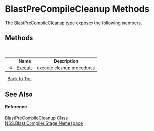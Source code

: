 # BlastPreCompileCleanup Methods
 

The <a href="fcbd2374-225f-cd7e-72da-a5e17d324374.md">BlastPreCompileCleanup</a> type exposes the following members.


## Methods
&nbsp;<table><tr><th></th><th>Name</th><th>Description</th></tr><tr><td>![Public method](media/pubmethod.gif "Public method")</td><td><a href="2adbb500-9ca3-4b28-cb85-954b3ddc1a78.md">Execute</a></td><td>
execute cleanup procedures</td></tr></table>&nbsp;
<a href="#blastprecompilecleanup-methods">Back to Top</a>

## See Also


#### Reference
<a href="fcbd2374-225f-cd7e-72da-a5e17d324374.md">BlastPreCompileCleanup Class</a><br /><a href="f44e629d-16ad-ce78-c6d1-bb239589698b.md">NSS.Blast.Compiler.Stage Namespace</a><br />